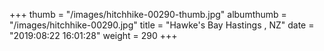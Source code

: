 +++
thumb = "/images/hitchhike-00290-thumb.jpg"
albumthumb = "/images/hitchhike-00290.jpg"
title = "Hawke's Bay Hastings , NZ"
date = "2019:08:22 16:01:28"
weight = 290
+++
